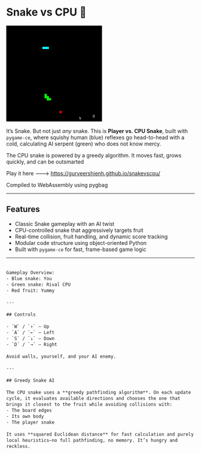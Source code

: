 # Snake vs CPU 🐍
![Gameplay Demo](src/assets/snakevscpu_demo.gif)

It’s Snake. But not just *any* snake. This is **Player vs. CPU Snake**, built with `pygame-ce`, where squishy human (blue) reflexes go head-to-head with a cold, calculating AI serpent (green) who does not know mercy.

The CPU snake is powered by a greedy algorithm. It moves fast, grows quickly, and can be outsmarted

Play it here ---> https://gurveershienh.github.io/snakevscpu/

Compiled to  WebAssembly using pygbag

---

## Features

- Classic Snake gameplay with an AI twist  
- CPU-controlled snake that aggressively targets fruit  
- Real-time collision, fruit handling, and dynamic score tracking  
- Modular code structure using object-oriented Python  
- Built with `pygame-ce` for fast, frame-based game logic  

---
```

Gameplay Overview:
- Blue snake: You 
- Green snake: Rival CPU 
- Red fruit: Yummy

---

## Controls

- `W` / `↑` — Up  
- `A` / `←` — Left  
- `S` / `↓` — Down  
- `D` / `→` — Right  

Avoid walls, yourself, and your AI enemy.

---

## Greedy Snake AI

The CPU snake uses a **greedy pathfinding algorithm**. On each update cycle, it evaluates available directions and chooses the one that brings it closest to the fruit while avoiding collisions with:
- The board edges
- Its own body
- The player snake

It uses **squared Euclidean distance** for fast calculation and purely local heuristics—no full pathfinding, no memory. It’s hungry and reckless.
